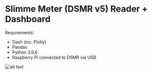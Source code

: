 # Slimme Meter (DSMR v5) Reader + Dashboard

Requirements:

- Dash (inc. Plotly)
- Pandas
- Python 3.6.6
- Raspberry Pi connected to DSMR via USB


![alt text](https://github.com/MBKraus/Slimme_meter_reader-dashboard/blob/master/dasbhoard.png)
